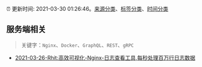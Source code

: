 :alarm_clock: 更新时间: 2021-03-30 01:26:46。[来源分类](../README.md)、[标签分类](../TAGS.md)、[时间分类](../TIMELINE.md)

## 服务端相关


> 关键字：`Nginx`、`Docker`、`GraphQL`、`REST`、`gRPC`



- [2021-03-26-Rhit:高效可视化-Nginx-日志查看工具,每秒处理百万行日志数据](https://sec.thief.one/article_content?a_id=6ac5f66532fc4ab99c8a27fbda463f94) 